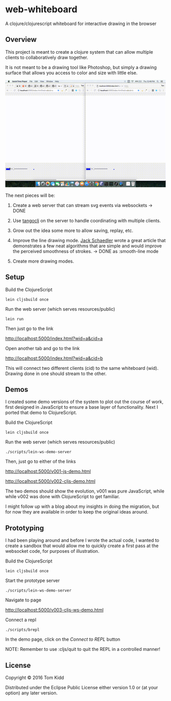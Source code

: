 # web-whiteboard

A clojure/clojurescript whiteboard for interactive drawing in the browser

## Overview

This project is meant to create a clojure system that can allow multiple
clients to collaboratively draw together.

It is not meant to be a drawing tool like Photoshop, but simply a drawing
surface that allows you access to color and size with little else.

![web-whiteboard demo gif](./demo.gif)

The next pieces will be:

1. Create a web server that can stream svg events via websockets -> DONE

2. Use [tangoclj](https://github.com/tomjkidd/tangoclj/tree/atomic-runtime)
   on the server to handle coordinating with multiple clients.

3. Grow out the idea some more to allow saving, replay, etc.

4. Improve the line drawing mode. [Jack Schaedler](https://jackschaedler.github.io/handwriting-recognition/)
   wrote a great article that demonstrates a few neat algorithms that
   are simple and would improve the perceived smoothness of strokes. -> DONE as :smooth-line mode
   
5. Create more drawing modes.

## Setup

Build the ClojureScript

```
lein cljsbuild once
```

Run the web server (which serves resources/public)

```
lein run
```

Then just go to the link

[http://localhost:5000/index.html?wid=a&cid=a](http://localhost:5000/index.html?wid=a&cid=a)

Open another tab and go to the link

[http://localhost:5000/index.html?wid=a&cid=b](http://localhost:5000/index.html?wid=a&cid=b)

This will connect two different clients (cid) to the same whiteboard (wid).
Drawing done in one should stream to the other.

## Demos

I created some demo versions of the system to plot out the course of work,
first designed in JavaScript to ensure a base layer of functionality. Next
I ported that demo to ClojureScript.

Build the ClojureScript

```
lein cljsbuild once
```

Run the web server (which serves resources/public)

```
./scripts/lein-ws-demo-server
```

Then, just go to either of the links

[http://localhost:5000/v001-js-demo.html](http://localhost:5000/v001-js-demo.html)

[http://localhost:5000/v002-cljs-demo.html](http://localhost:5000/v002-cljs-demo.html)

The two demos should show the evolution, v001 was pure JavaScript, while
while v002 was done with ClojureScript to get familiar.

I might follow up with a blog about my insights in doing the migration,
but for now they are available in order to keep the original ideas around.

## Prototyping

I had been playing around and before I wrote the actual code, I wanted to create
a sandbox that would allow me to quickly create a first pass at the websocket
code, for purposes of illustration.

Build the ClojureScript

```
lein cljsbuild once
```

Start the prototype server

```
./scripts/lein-ws-demo-server
```

Navigate to page

[http://localhost:5000/v003-cljs-ws-demo.html](http://localhost:5000/v003-cljs-ws-demo.html)

Connect a repl

```
./scripts/brepl
```

In the demo page, click on the *Connect to REPL* button

NOTE: Remember to use :cljs/quit to quit the REPL in a controlled manner!

## License

Copyright © 2016 Tom Kidd

Distributed under the Eclipse Public License either version 1.0 or (at your option) any later version.
